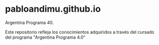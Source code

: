 # pabloandimu.github.io
Argentina Programa 40.

Este repositorio refleja los conocimientos adquiridos a través del cursado del programa "Argentina Programa 4.0"
